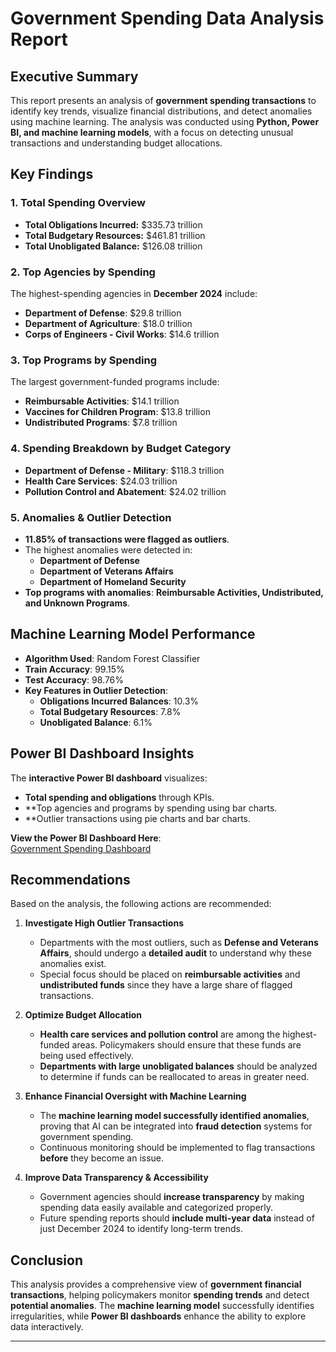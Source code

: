 # Government Spending Data Analysis Report

## Executive Summary
This report presents an analysis of **government spending transactions** to identify key trends, visualize financial distributions, and detect anomalies using machine learning. The analysis was conducted using **Python, Power BI, and machine learning models**, with a focus on detecting unusual transactions and understanding budget allocations.

## Key Findings

### **1. Total Spending Overview**
- **Total Obligations Incurred:** $335.73 trillion
- **Total Budgetary Resources:** $461.81 trillion
- **Total Unobligated Balance:** $126.08 trillion

### **2. Top Agencies by Spending**
The highest-spending agencies in **December 2024** include:
- **Department of Defense**: $29.8 trillion
- **Department of Agriculture**: $18.0 trillion
- **Corps of Engineers - Civil Works**: $14.6 trillion

### **3. Top Programs by Spending**
The largest government-funded programs include:
- **Reimbursable Activities**: $14.1 trillion
- **Vaccines for Children Program**: $13.8 trillion
- **Undistributed Programs**: $7.8 trillion

### **4. Spending Breakdown by Budget Category**
- **Department of Defense - Military**: $118.3 trillion
- **Health Care Services**: $24.03 trillion
- **Pollution Control and Abatement**: $24.02 trillion

### **5. Anomalies & Outlier Detection**
- **11.85% of transactions were flagged as outliers**.
- The highest anomalies were detected in:
  - **Department of Defense**
  - **Department of Veterans Affairs**
  - **Department of Homeland Security**
- **Top programs with anomalies**: **Reimbursable Activities, Undistributed, and Unknown Programs**.

## Machine Learning Model Performance
- **Algorithm Used**: Random Forest Classifier
- **Train Accuracy**: 99.15%
- **Test Accuracy**: 98.76%
- **Key Features in Outlier Detection**:
  - **Obligations Incurred Balances**: 10.3%
  - **Total Budgetary Resources**: 7.8%
  - **Unobligated Balance**: 6.1%

## Power BI Dashboard Insights
The **interactive Power BI dashboard** visualizes:
- **Total spending and obligations** through KPIs.
- **Top agencies and programs by spending using bar charts.
- **Outlier transactions using pie charts and bar charts.

**View the Power BI Dashboard Here**:  
[Government Spending Dashboard](https://app.powerbi.com/groups/me/reports/353aaea2-288a-4a12-a846-71b48bdb8904/4f73d7e235ed83523939?experience=power-bi)

## Recommendations
Based on the analysis, the following actions are recommended:

1. **Investigate High Outlier Transactions**  
   - Departments with the most outliers, such as **Defense and Veterans Affairs**, should undergo a **detailed audit** to understand why these anomalies exist.  
   - Special focus should be placed on **reimbursable activities** and **undistributed funds** since they have a large share of flagged transactions.

2. **Optimize Budget Allocation**  
   - **Health care services and pollution control** are among the highest-funded areas. Policymakers should ensure that these funds are being used effectively.  
   - **Departments with large unobligated balances** should be analyzed to determine if funds can be reallocated to areas in greater need.

3. **Enhance Financial Oversight with Machine Learning**  
   - The **machine learning model successfully identified anomalies**, proving that AI can be integrated into **fraud detection** systems for government spending.  
   - Continuous monitoring should be implemented to flag transactions **before** they become an issue.

4. **Improve Data Transparency & Accessibility**  
   - Government agencies should **increase transparency** by making spending data easily available and categorized properly.  
   - Future spending reports should **include multi-year data** instead of just December 2024 to identify long-term trends.

## Conclusion
This analysis provides a comprehensive view of **government financial transactions**, helping policymakers monitor **spending trends** and detect **potential anomalies**. The **machine learning model** successfully identifies irregularities, while **Power BI dashboards** enhance the ability to explore data interactively.

---

